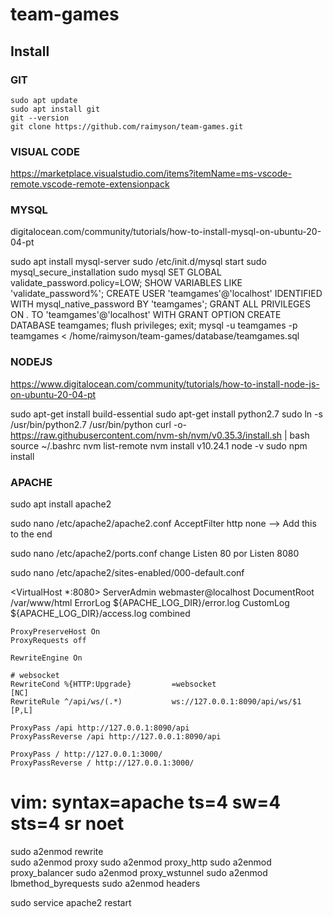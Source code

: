 # team-games

## Install

### GIT
```
sudo apt update
sudo apt install git
git --version
git clone https://github.com/raimyson/team-games.git
```


### VISUAL CODE
https://marketplace.visualstudio.com/items?itemName=ms-vscode-remote.vscode-remote-extensionpack


### MYSQL
digitalocean.com/community/tutorials/how-to-install-mysql-on-ubuntu-20-04-pt

sudo apt install mysql-server
sudo /etc/init.d/mysql start
sudo mysql_secure_installation
sudo mysql
SET GLOBAL validate_password.policy=LOW;
SHOW VARIABLES LIKE 'validate_password%';
CREATE USER 'teamgames'@'localhost' IDENTIFIED WITH mysql_native_password BY 'teamgames';
GRANT ALL PRIVILEGES ON *.* TO 'teamgames'@'localhost' WITH GRANT OPTION
CREATE DATABASE teamgames;
flush privileges;
exit;
mysql -u teamgames -p teamgames < /home/raimyson/team-games/database/teamgames.sql


### NODEJS
https://www.digitalocean.com/community/tutorials/how-to-install-node-js-on-ubuntu-20-04-pt

sudo apt-get install build-essential
sudo apt-get install python2.7
sudo ln -s /usr/bin/python2.7 /usr/bin/python
curl -o- https://raw.githubusercontent.com/nvm-sh/nvm/v0.35.3/install.sh | bash
source ~/.bashrc
nvm list-remote
nvm install v10.24.1
node -v
sudo npm install

### APACHE
sudo apt install apache2

sudo nano /etc/apache2/apache2.conf
AcceptFilter http none --> Add this to the end

sudo nano /etc/apache2/ports.conf
change Listen 80 por Listen 8080

sudo nano /etc/apache2/sites-enabled/000-default.conf

<VirtualHost *:8080>
	ServerAdmin webmaster@localhost
	DocumentRoot /var/www/html
	ErrorLog ${APACHE_LOG_DIR}/error.log
	CustomLog ${APACHE_LOG_DIR}/access.log combined

	ProxyPreserveHost On
	ProxyRequests off

	RewriteEngine On

	# websocket
	RewriteCond %{HTTP:Upgrade}         =websocket                      [NC]
	RewriteRule ^/api/ws/(.*)           ws://127.0.0.1:8090/api/ws/$1   [P,L]

	ProxyPass /api http://127.0.0.1:8090/api
	ProxyPassReverse /api http://127.0.0.1:8090/api

	ProxyPass / http://127.0.0.1:3000/
	ProxyPassReverse / http://127.0.0.1:3000/

</VirtualHost>

# vim: syntax=apache ts=4 sw=4 sts=4 sr noet

sudo a2enmod rewrite	
sudo a2enmod proxy
sudo a2enmod proxy_http
sudo a2enmod proxy_balancer
sudo a2enmod proxy_wstunnel
sudo a2enmod lbmethod_byrequests
sudo a2enmod headers

sudo service apache2 restart